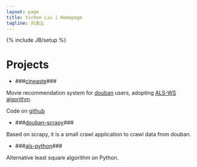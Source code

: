 ```yaml
---
layout: page
title: Yichen Liu | Homepage
tagline: 刘逸尘
---	
```

{% include JB/setup %}


# Projects #

+ ###[cineaste](http://cineaste.sinaapp.com)###

Movie recommendation system for [douban](http://movie.douban.com) users, adopting [ALS-WS algorithm](http://www.hpl.hp.com/personal/Robert_Schreiber/papers/2008%20AAIM%20Netflix/netflix_aaim08(submitted).pdf).

Code on [github](https://github.com/arsenalliu123/cineaste_website)

+ ###[douban-scrapy](https://github.com/arsenalliu123/douban-scrapy)### 

Based on scrapy, it is a small crawl application to crawl data from douban.

+ ###[als-python](https://github.com/arsenalliu123/als-python)###

Alternative least square algorithm on Python.
